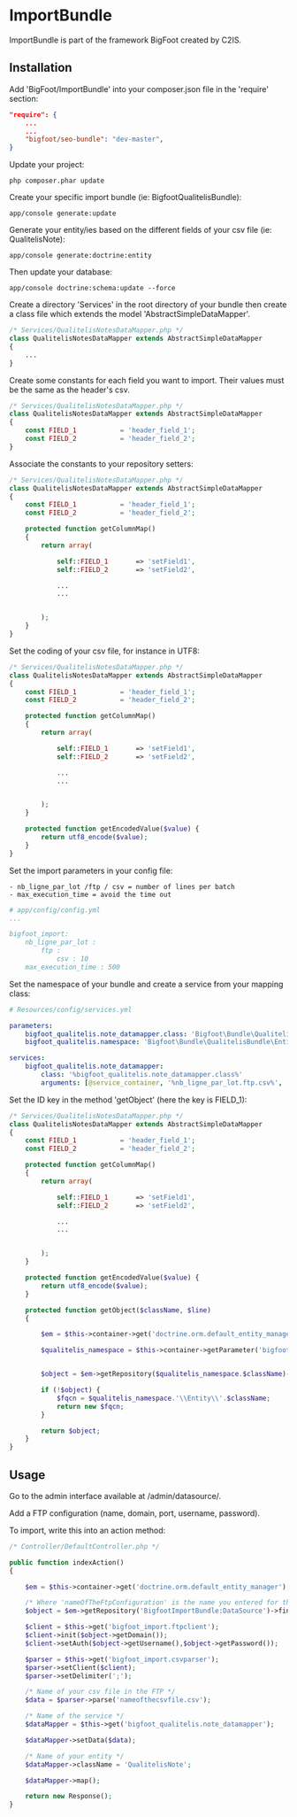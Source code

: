 ImportBundle
=============

ImportBundle is part of the framework BigFoot created by C2IS.


Installation
------------

Add 'BigFoot/ImportBundle' into your composer.json file in the 'require' section:

``` json
"require": {
    ...
    ...
    "bigfoot/seo-bundle": "dev-master",
}
```

Update your project:

``` shell
php composer.phar update
```

Create your specific import bundle (ie: BigfootQualitelisBundle):

``` shell
app/console generate:update
```

Generate your entity/ies based on the different fields of your csv file (ie: QualitelisNote):

``` shell
app/console generate:doctrine:entity
```

Then update your database:

``` shell
app/console doctrine:schema:update --force
```

Create a directory 'Services' in the root directory of your bundle then create a class file which extends the model 'AbstractSimpleDataMapper'.

``` php
/* Services/QualitelisNotesDataMapper.php */
class QualitelisNotesDataMapper extends AbstractSimpleDataMapper
{
    ...
}
```

Create some constants for each field you want to import. Their values must be the same as the header's csv.

``` php
/* Services/QualitelisNotesDataMapper.php */
class QualitelisNotesDataMapper extends AbstractSimpleDataMapper
{
    const FIELD_1           = 'header_field_1';
    const FIELD_2           = 'header_field_2';
}
```

Associate the constants to your repository setters:

``` php
/* Services/QualitelisNotesDataMapper.php */
class QualitelisNotesDataMapper extends AbstractSimpleDataMapper
{
    const FIELD_1           = 'header_field_1';
    const FIELD_2           = 'header_field_2';

    protected function getColumnMap()
    {
        return array(

            self::FIELD_1       => 'setField1',
            self::FIELD_2       => 'setField2',

            ...
            ...


        );
    }
}
```

Set the coding of your csv file, for instance in UTF8:

``` php
/* Services/QualitelisNotesDataMapper.php */
class QualitelisNotesDataMapper extends AbstractSimpleDataMapper
{
    const FIELD_1           = 'header_field_1';
    const FIELD_2           = 'header_field_2';

    protected function getColumnMap()
    {
        return array(

            self::FIELD_1       => 'setField1',
            self::FIELD_2       => 'setField2',

            ...
            ...


        );
    }

    protected function getEncodedValue($value) {
        return utf8_encode($value);
    }
}
```

Set the import parameters in your config file:

    - nb_ligne_par_lot /ftp / csv = number of lines per batch
    - max_execution_time = avoid the time out


``` yml
# app/config/config.yml
...

bigfoot_import:
    nb_ligne_par_lot :
        ftp :
            csv : 10
    max_execution_time : 500
```

Set the namespace of your bundle and create a service from your mapping class:

``` yml
# Resources/config/services.yml

parameters:
    bigfoot_qualitelis.note_datamapper.class: 'Bigfoot\Bundle\QualitelisBundle\Services\QualitelisNotesDataMapper'
    bigfoot_qualitelis.namespace: 'Bigfoot\Bundle\QualitelisBundle\Entity\'

services:
    bigfoot_qualitelis.note_datamapper:
        class: '%bigfoot_qualitelis.note_datamapper.class%'
        arguments: [@service_container, '%nb_ligne_par_lot.ftp.csv%', '%bigfoot_qualitelis.namespace%']
```

Set the ID key in the method 'getObject' (here the key is FIELD_1):

``` php
/* Services/QualitelisNotesDataMapper.php */
class QualitelisNotesDataMapper extends AbstractSimpleDataMapper
{
    const FIELD_1           = 'header_field_1';
    const FIELD_2           = 'header_field_2';

    protected function getColumnMap()
    {
        return array(

            self::FIELD_1       => 'setField1',
            self::FIELD_2       => 'setField2',

            ...
            ...


        );
    }

    protected function getEncodedValue($value) {
        return utf8_encode($value);
    }

    protected function getObject($className, $line)
    {

        $em = $this->container->get('doctrine.orm.default_entity_manager');

        $qualitelis_namespace = $this->container->getParameter('bigfoot_qualitelis.namespace');


        $object = $em->getRepository($qualitelis_namespace.$className)->findOneBy(array(self::FIELD_1 => $line[$this->data->getIndexOfHead(self::FIELD_1)]));

        if (!$object) {
            $fqcn = $qualitelis_namespace.'\\Entity\\'.$className;
            return new $fqcn;
        }

        return $object;
    }
}
```


Usage
-----

Go to the admin interface available at /admin/datasource/.

Add a FTP configuration (name, domain, port, username, password).

To import, write this into an action method:

``` php
/* Controller/DefaultController.php */

public function indexAction()
{

    $em = $this->container->get('doctrine.orm.default_entity_manager');

    /* Where 'nameOfTheFtpConfiguration' is the name you entered for the FTP configuration  */
    $object = $em->getRepository('BigfootImportBundle:DataSource')->findOneBy(array('name' => 'nameOfTheFtpConfiguration'));

    $client = $this->get('bigfoot_import.ftpclient');
    $client->init($object->getDomain());
    $client->setAuth($object->getUsername(),$object->getPassword());

    $parser = $this->get('bigfoot_import.csvparser');
    $parser->setClient($client);
    $parser->setDelimiter(';');

    /* Name of your csv file in the FTP */
    $data = $parser->parse('nameofthecsvfile.csv');

    /* Name of the service */
    $dataMapper = $this->get('bigfoot_qualitelis.note_datamapper');

    $dataMapper->setData($data);

    /* Name of your entity */
    $dataMapper->className = 'QualitelisNote';

    $dataMapper->map();

    return new Response();
}

```